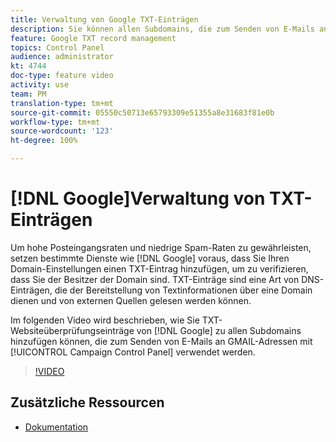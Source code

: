 ```yaml
---
title: Verwaltung von Google TXT-Einträgen
description: Sie können allen Subdomains, die zum Senden von E-Mails an GMAIL-Adressen über das Campaign Control Panel verwendet werden, einen Eintrag der TXT-Websiteüberprüfung von Google hinzufügen.
feature: Google TXT record management
topics: Control Panel
audience: administrator
kt: 4744
doc-type: feature video
activity: use
team: PM
translation-type: tm+mt
source-git-commit: 05550c50713e65793309e51355a8e31683f81e0b
workflow-type: tm+mt
source-wordcount: '123'
ht-degree: 100%

---
```



# [!DNL Google]Verwaltung von TXT-Einträgen

Um hohe Posteingangsraten und niedrige Spam-Raten zu gewährleisten, setzen bestimmte Dienste wie [!DNL Google] voraus, dass Sie Ihren Domain-Einstellungen einen TXT-Eintrag hinzufügen, um zu verifizieren, dass Sie der Besitzer der Domain sind. TXT-Einträge sind eine Art von DNS-Einträgen, die der Bereitstellung von Textinformationen über eine Domain dienen und von externen Quellen gelesen werden können.

Im folgenden Video wird beschrieben, wie Sie TXT-Websiteüberprüfungseinträge von [!DNL Google] zu allen Subdomains hinzufügen können, die zum Senden von E-Mails an GMAIL-Adressen mit [!UICONTROL Campaign Control Panel] verwendet werden.

>[!VIDEO](https://video.tv.adobe.com/v/32369?quality=12)

## Zusätzliche Ressourcen

* [Dokumentation](https://docs.adobe.com/content/help/de-DE/control-panel/using/subdomains-and-certificates/managing-txt-records.html)
